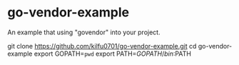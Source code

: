 # go-vendor-example
An example that using "govendor" into your project.

git clone https://github.com/kilfu0701/go-vendor-example.git
cd go-vendor-example
export GOPATH=`pwd`
export PATH=$GOPATH/bin:$PATH
